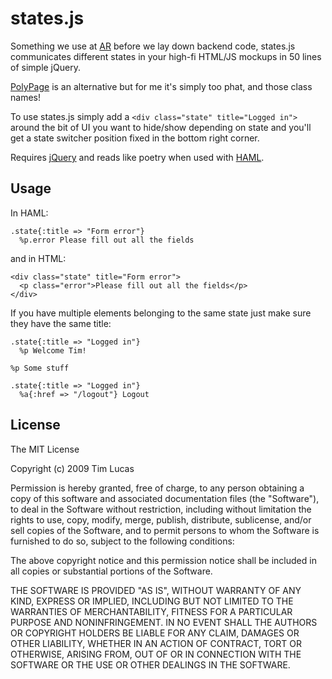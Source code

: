 states.js
=========

Something we use at [AR](http://agencyrainford.com/) before we lay down backend code, states.js communicates different states in your high-fi HTML/JS mockups in 50 lines of simple jQuery.

[PolyPage](http://github.com/andykent/polypage/tree/master) is an alternative but for me it's simply too phat, and those class names!

To use states.js simply add a `<div class="state" title="Logged in">` around the bit of UI you want to hide/show depending on state and you'll get a state switcher position fixed in the bottom right corner.

Requires [jQuery](http://jquery.com/) and reads like poetry when used with [HAML](http://haml.hamptoncatlin.com/).

Usage
-----

In HAML:

    .state{:title => "Form error"}
      %p.error Please fill out all the fields
      
and in HTML:

    <div class="state" title="Form error">
      <p class="error">Please fill out all the fields</p>
    </div>

If you have multiple elements belonging to the same state just make sure they have the same title:

    .state{:title => "Logged in"}
      %p Welcome Tim!
  
    %p Some stuff
  
    .state{:title => "Logged in"}
      %a{:href => "/logout"} Logout

License
-------

The MIT License

Copyright (c) 2009 Tim Lucas

Permission is hereby granted, free of charge, to any person obtaining a copy
of this software and associated documentation files (the "Software"), to deal
in the Software without restriction, including without limitation the rights
to use, copy, modify, merge, publish, distribute, sublicense, and/or sell
copies of the Software, and to permit persons to whom the Software is
furnished to do so, subject to the following conditions:

The above copyright notice and this permission notice shall be included in
all copies or substantial portions of the Software.

THE SOFTWARE IS PROVIDED "AS IS", WITHOUT WARRANTY OF ANY KIND, EXPRESS OR
IMPLIED, INCLUDING BUT NOT LIMITED TO THE WARRANTIES OF MERCHANTABILITY,
FITNESS FOR A PARTICULAR PURPOSE AND NONINFRINGEMENT. IN NO EVENT SHALL THE
AUTHORS OR COPYRIGHT HOLDERS BE LIABLE FOR ANY CLAIM, DAMAGES OR OTHER
LIABILITY, WHETHER IN AN ACTION OF CONTRACT, TORT OR OTHERWISE, ARISING FROM,
OUT OF OR IN CONNECTION WITH THE SOFTWARE OR THE USE OR OTHER DEALINGS IN
THE SOFTWARE.